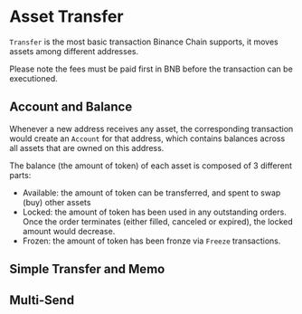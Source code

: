 # Asset Transfer

`Transfer` is the most basic transaction Binance Chain supports, it moves assets among different addresses.

Please note the fees must be paid first in BNB before the transaction can be executioned.

## Account and Balance

Whenever a new address receives any asset, the corresponding transaction would create an 
`Account` for that address, which contains balances across all assets that are owned on this address.

The balance (the amount of token) of each asset is composed of 3 different parts:

- Available: the amount of token can be transferred, and spent to swap (buy) other assets
- Locked: the amount of token has been used in any outstanding orders. Once the order terminates 
(either filled, canceled or expired), the locked amount would decrease.
- Frozen: the amount of token has been fronze via `Freeze` transactions.

## Simple Transfer and Memo



## Multi-Send